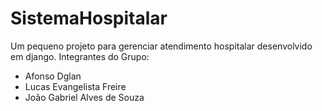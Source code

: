 # SistemaHospitalar
Um pequeno projeto para gerenciar atendimento hospitalar desenvolvido em django.
Integrantes do Grupo:
- Afonso Dglan
- Lucas Evangelista Freire
- João Gabriel Alves de Souza
